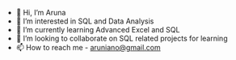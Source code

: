 - 👋 Hi, I’m Aruna
- 👀 I’m interested in SQL and Data Analysis
- 🌱 I’m currently learning Advanced Excel and SQL
- 💞️ I’m looking to collaborate on SQL related projects for learning
- 📫 How to reach me - aruniano@gmail.com

<!---
arui098/arui098 is a ✨ special ✨ repository because its `README.md` (this file) appears on your GitHub profile.
You can click the Preview link to take a look at your changes.
--->

